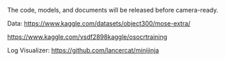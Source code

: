 The code, models, and documents will be released before camera-ready.

Data: 
https://www.kaggle.com/datasets/object300/mose-extra/

https://www.kaggle.com/vsdf2898kaggle/osocrtraining

Log Visualizer:
https://github.com/lancercat/minijinja


